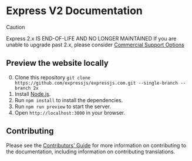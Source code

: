 # Express V2 Documentation

> [!CAUTION]
> Express 2.x IS END-OF-LIFE AND NO LONGER MAINTAINED
> If you are unable to upgrade past 2.x, please consider [Commercial Support Options](https://expressjs.com/en/support/#commercial-support-options)

## Preview the website locally

0. Clone this repository `git clone https://github.com/expressjs/expressjs.com.git --single-branch --branch 2x`
1. Install [Node.js](https://nodejs.org/en/download/).
2. Run `npm install` to install the dependencies.
3. Run `npm run preview` to start the server.
4. Open `http://localhost:3000` in your browser.

## Contributing

Please see the [Contributors' Guide](https://github.com/expressjs/expressjs.com/blob/gh-pages/CONTRIBUTING.md) for more information on contributing to the documentation, including information on contributing translations.
